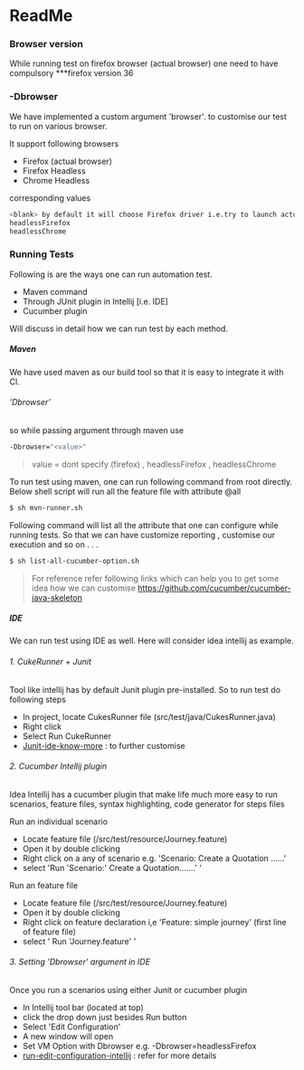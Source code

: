# ReadMe

### Browser version
While running test on firefox browser (actual browser) one need to have compulsory ***firefox version 36

### -Dbrowser
We have implemented a custom argument 'browser'. to customise our test to run on various browser.

It support following browsers

  - Firefox (actual browser)
  - Firefox Headless
  - Chrome Headless

corresponding values
```sh
<blank> by default it will choose Firefox driver i.e.try to launch actual browser
headlessFirefox
headlessChrome
```
### Running Tests
Following is are the ways one can run automation test.

  - Maven command
  - Through JUnit plugin in Intellij [i.e. IDE]
  - Cucumber plugin 

Will discuss in detail how we can run test by each method.

##### Maven
We have used maven as our build tool so that it is easy to integrate it with CI.
######  'Dbrowser'

so while passing argument through maven use
```sh
-Dbrowser="<value>"
```
> value = dont specify (firefox) , headlessFirefox , headlessChrome


To run test using maven, one can run following command from root directly. Below shell script will run all the feature file with attribute @all

```sh
$ sh mvn-runner.sh
```

Following command will list all the attribute that one can configure while running tests. So that we can have customize reporting , customise  our execution and so on . . .
```sh
$ sh list-all-cucumber-option.sh
```
> For reference refer following links which can help you to get some idea how we can customise
>https://github.com/cucumber/cucumber-java-skeleton


##### IDE
We can run test using IDE as well. Here will consider idea intellij as example. 
###### 1. CukeRunner + Junit
Tool like intellij has by default Junit plugin pre-installed. So to run test do following steps

  - In project, locate CukesRunner file (src/test/java/CukesRunner.java)
  - Right click
  - Select Run CukeRunner
  - [Junit-ide-know-more] : to further customise


###### 2. Cucumber Intellij plugin
Idea Intellij has a cucumber plugin that make life much more easy to run scenarios, feature files, syntax highlighting, code generator for steps files

Run an individual scenario

  - Locate feature file (/src/test/resource/Journey.feature)
  - Open it by double clicking
  - Right click on a any of scenario e.g. 'Scenario: Create a Quotation ......'
  - select 'Run 'Scenario:' Create a Quotation.......' '

Run an feature file

  - Locate feature file (/src/test/resource/Journey.feature)
  - Open it by double clicking
  - Right click on feature declaration i,e 'Feature: simple journey' (first line of feature file)
  - select ' Run 'Journey.feature' '

###### 3. Setting  'Dbrowser' argument in IDE
Once you run a scenarios using either Junit or cucumber plugin

  - In Intellij tool bar (located at top)
  - click the drop down just besides Run button
  - Select 'Edit Configuration'
  - A new window will open
  - Set VM Option with Dbrowser e.g. -Dbrowser=headlessFirefox
  - [run-edit-configuration-intellij] : refer for more details
  

[//]: # (These are reference links used in the body of this note and get stripped out when the markdown processor does its job. There is no need to format nicely because it shouldn't be seen. Thanks SO - http://stackoverflow.com/questions/4823468/store-comments-in-markdown-syntax)

   [Junit-ide-know-more]: <https://github.com/cucumber/cucumber-jvm/wiki/IDE-support>
   [cucumber-plugin-official-site]: <https://plugins.jetbrains.com/plugin/7212?pr=idea>
   [run-edit-configuration-intellij]:  <https://www.jetbrains.com/idea/help/creating-and-editing-run-debug-configurations.html>
   
   
   
   


